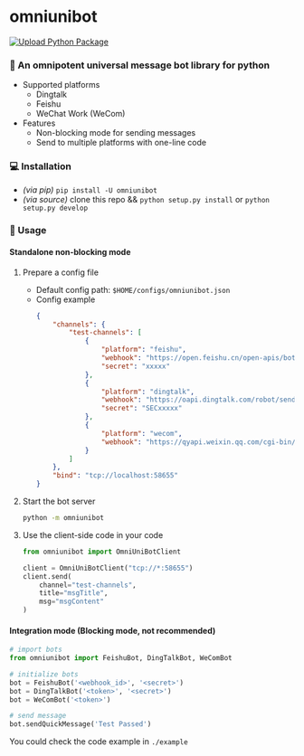 # omniunibot

[![Upload Python Package](https://github.com/yttty/omniunibot/actions/workflows/python-publish.yml/badge.svg)](https://github.com/yttty/omniunibot/actions/workflows/python-publish.yml)

### 🤖 An omnipotent universal message bot library for python
- Supported platforms
    - Dingtalk
    - Feishu
    - WeChat Work (WeCom)
- Features
    - Non-blocking mode for sending messages
    - Send to multiple platforms with one-line code

### 💻 Installation
- *(via pip)* `pip install -U omniunibot`
- *(via source)* clone this repo && `python setup.py install` or `python setup.py develop`

### 📜 Usage

#### Standalone non-blocking mode
1. Prepare a config file
    - Default config path: `$HOME/configs/omniunibot.json`
    - Config example
        ```json
        {
            "channels": {
                "test-channels": [
                    {
                        "platform": "feishu",
                        "webhook": "https://open.feishu.cn/open-apis/bot/v2/hook/xxxxx-xxxxx",
                        "secret": "xxxxx"
                    },
                    {
                        "platform": "dingtalk",
                        "webhook": "https://oapi.dingtalk.com/robot/send?access_token=xxxxx",
                        "secret": "SECxxxxx"
                    },
                    {
                        "platform": "wecom",
                        "webhook": "https://qyapi.weixin.qq.com/cgi-bin/webhook/send?key=xxxxx-xxxxx"
                    }
                ]
            },
            "bind": "tcp://localhost:58655"
        }
        ```
2. Start the bot server
    ```sh
    python -m omniunibot
    ```

3. Use the client-side code in your code
    ```py
    from omniunibot import OmniUniBotClient

    client = OmniUniBotClient("tcp://*:58655")
    client.send(
        channel="test-channels",
        title="msgTitle",
        msg="msgContent"
    )

    ```

#### Integration mode (Blocking mode, not recommended)

```py
# import bots
from omniunibot import FeishuBot, DingTalkBot, WeComBot

# initialize bots
bot = FeishuBot('<webhook_id>', '<secret>')
bot = DingTalkBot('<token>', '<secret>')
bot = WeComBot('<token>')

# send message
bot.sendQuickMessage('Test Passed')
```

You could check the code example in `./example`
